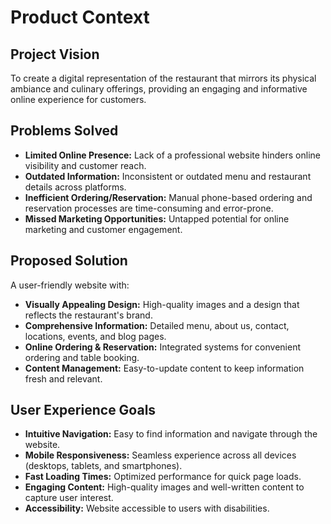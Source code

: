 # Product Context

## Project Vision
To create a digital representation of the restaurant that mirrors its physical ambiance and culinary offerings, providing an engaging and informative online experience for customers.

## Problems Solved
- **Limited Online Presence:** Lack of a professional website hinders online visibility and customer reach.
- **Outdated Information:** Inconsistent or outdated menu and restaurant details across platforms.
- **Inefficient Ordering/Reservation:** Manual phone-based ordering and reservation processes are time-consuming and error-prone.
- **Missed Marketing Opportunities:** Untapped potential for online marketing and customer engagement.

## Proposed Solution
A user-friendly website with:
- **Visually Appealing Design:** High-quality images and a design that reflects the restaurant's brand.
- **Comprehensive Information:** Detailed menu, about us, contact, locations, events, and blog pages.
- **Online Ordering & Reservation:** Integrated systems for convenient ordering and table booking.
- **Content Management:** Easy-to-update content to keep information fresh and relevant.

## User Experience Goals
- **Intuitive Navigation:** Easy to find information and navigate through the website.
- **Mobile Responsiveness:** Seamless experience across all devices (desktops, tablets, and smartphones).
- **Fast Loading Times:** Optimized performance for quick page loads.
- **Engaging Content:** High-quality images and well-written content to capture user interest.
- **Accessibility:** Website accessible to users with disabilities.
